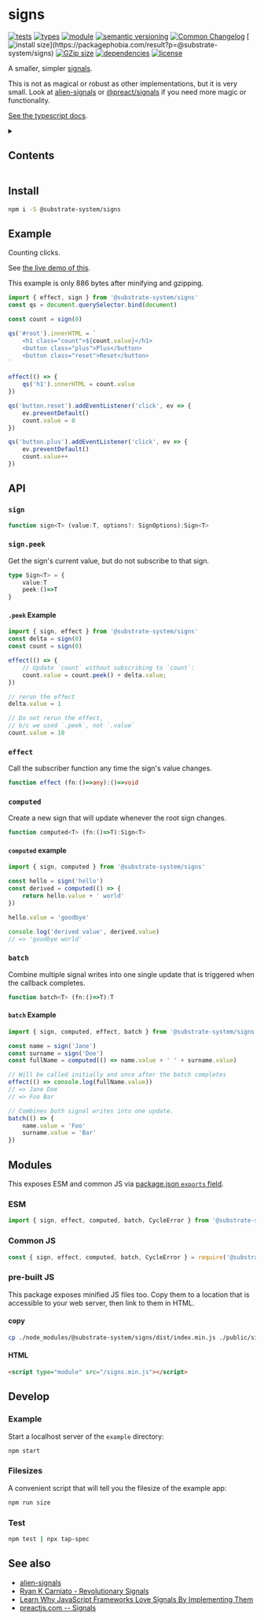 # signs
[![tests](https://img.shields.io/github/actions/workflow/status/substrate-system/signs/nodejs.yml?style=flat-square)](https://github.com/substrate-system/signs/actions/workflows/nodejs.yml)
[![types](https://img.shields.io/npm/types/@substrate-system/signs?style=flat-square)](README.md)
[![module](https://img.shields.io/badge/module-ESM%2FCJS-blue?style=flat-square)](README.md)
[![semantic versioning](https://img.shields.io/badge/semver-2.0.0-blue?logo=semver&style=flat-square)](https://semver.org/)
[![Common Changelog](https://nichoth.github.io/badge/common-changelog.svg)](./CHANGELOG.md)
[![install size](https://flat.badgen.net/packagephobia/install/@substrate-system/signs?)](https://packagephobia.com/result?p=@substrate-system/signs)
[![GZip size](https://flat.badgen.net/bundlephobia/minzip/@substrate-system/signs?color=green)](https://bundlephobia.com/package/@substrate-system/signs)
[![dependencies](https://img.shields.io/badge/dependencies-zero-brightgreen.svg?style=flat-square)](package.json)
[![license](https://img.shields.io/badge/license-Big_Time-blue?style=flat-square)](LICENSE)


A smaller, simpler [signals](https://github.com/tc39/proposal-signals).

This is not as magical or robust as other implementations, but it is very small.
Look at [alien-signals](https://github.com/stackblitz/alien-signals) or
[@preact/signals](https://github.com/preactjs/signals) if you need more
magic or functionality.

[See the typescript docs](https://substrate-system.github.io/signs/).

<details><summary><h2>Contents</h2></summary>

<!-- toc -->

- [Install](#install)
- [Example](#example)
- [API](#api)
  * [`sign`](#sign)
  * [`sign.peek`](#signpeek)
  * [`effect`](#effect)
  * [`computed`](#computed)
  * [`batch`](#batch)
- [Modules](#modules)
  * [ESM](#esm)
  * [Common JS](#common-js)
  * [pre-built JS](#pre-built-js)
- [Develop](#develop)
  * [Example](#example-1)
  * [Filesizes](#filesizes)
  * [Test](#test)
- [See also](#see-also)

<!-- tocstop -->

</details>

## Install

```sh
npm i -S @substrate-system/signs
```

## Example

Counting clicks.

See [the live demo of this](https://substrate-system.github.io/signs/).

This example is only 886 bytes after minifying and gzipping.

```ts
import { effect, sign } from '@substrate-system/signs'
const qs = document.querySelector.bind(document)

const count = sign(0)

qs('#root').innerHTML = `
    <h1 class="count">${count.value}</h1>
    <button class="plus">Plus</button>
    <button class="reset">Reset</button>
`

effect(() => {
    qs('h1').innerHTML = count.value
})

qs('button.reset').addEventListener('click', ev => {
    ev.preventDefault()
    count.value = 0
})

qs('button.plus').addEventListener('click', ev => {
    ev.preventDefault()
    count.value++
})
```

## API

### `sign`

```ts
function sign<T> (value:T, options?: SignOptions):Sign<T>
```

### `sign.peek`

Get the sign's current value, but do not subscribe to that sign.

```ts
type Sign<T> = {
    value:T
    peek:()=>T
}
```

#### `.peek` Example

```js
import { sign, effect } from '@substrate-system/signs'
const delta = sign(0)
const count = sign(0)

effect(() => {
    // Update `count` without subscribing to `count`:
    count.value = count.peek() + delta.value;
})

// rerun the effect
delta.value = 1

// Do not rerun the effect,
// b/c we used `.peek`, not `.value`
count.value = 10
```

### `effect`

Call the subscriber function any time the sign's value changes.

```ts
function effect (fn:()=>any):()=>void
```

### `computed`

Create a new sign that will update whenever the root sign changes.

```ts
function computed<T> (fn:()=>T):Sign<T>
```

#### `computed` example

```js
import { sign, computed } from '@substrate-system/signs'

const hello = sign('hello')
const derived = computed(() => {
    return hello.value + ' world'
})

hello.value = 'goodbye'

console.log('derived value', derived.value)
// => 'goodbye world'
```

### `batch`

Combine multiple signal writes into one single update that is triggered
when the callback completes.

```ts
function batch<T> (fn:()=>T):T
```

#### `batch` Example

```js
import { sign, computed, effect, batch } from '@substrate-system/signs'

const name = sign('Jane')
const surname = sign('Doe')
const fullName = computed(() => name.value + ' ' + surname.value)

// Will be called initially and once after the batch completes
effect(() => console.log(fullName.value))
// => Jane Doe
// => Foo Bar

// Combines both signal writes into one update.
batch(() => {
    name.value = 'Foo'
    surname.value = 'Bar'
})
```


## Modules

This exposes ESM and common JS via [package.json `exports` field](https://nodejs.org/api/packages.html#exports).

### ESM
```ts
import { sign, effect, computed, batch, CycleError } from '@substrate-system/signs'
```

### Common JS
```js
const { sign, effect, computed, batch, CycleError } = require('@substrate-system/signs')
```

### pre-built JS
This package exposes minified JS files too. Copy them to a location that is
accessible to your web server, then link to them in HTML.

#### copy
```sh
cp ./node_modules/@substrate-system/signs/dist/index.min.js ./public/signs.min.js
```

#### HTML
```html
<script type="module" src="/signs.min.js"></script>
```

## Develop

### Example

Start a localhost server of the `example` directory:

```sh
npm start
```

### Filesizes

A convenient script that will tell you the filesize of the example app:

```sh
npm run size
```

### Test

```sh
npm test | npx tap-spec
```

## See also

* [alien-signals](https://github.com/stackblitz/alien-signals)
* [Ryan K Carniato - Revolutionary Signals](https://youtu.be/Jp7QBjY5K34)
* [Learn Why JavaScript Frameworks Love Signals By Implementing Them](https://youtu.be/1TSLEzNzGQM)
* [preactjs.com -- Signals](https://preactjs.com/guide/v10/signals/)
